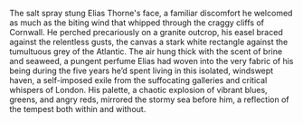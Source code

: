 The salt spray stung Elias Thorne's face, a familiar discomfort he welcomed as much as the biting wind that whipped through the craggy cliffs of Cornwall.  He perched precariously on a granite outcrop, his easel braced against the relentless gusts, the canvas a stark white rectangle against the tumultuous grey of the Atlantic.  The air hung thick with the scent of brine and seaweed, a pungent perfume Elias had woven into the very fabric of his being during the five years he’d spent living in this isolated, windswept haven, a self-imposed exile from the suffocating galleries and critical whispers of London.  His palette, a chaotic explosion of vibrant blues, greens, and angry reds, mirrored the stormy sea before him, a reflection of the tempest both within and without.
